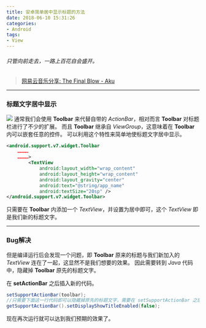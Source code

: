 ```yaml
---
title: 安卓简单居中显示标题的方法
date: 2018-06-10 15:31:26
categories:
- Android
tags:
- View
---
```

###### 只管向前走去，一路上百花自会盛开。
>[网易云音乐分享: The Final Blow - Aku](http://music.163.com/m/song?id=28875304&userid=67785241)
***
### 标题文字居中显示
![](image.jpg)
通常我们会使用 **Toolbar** 来代替自带的 *ActionBar*，相对而言 **Toolbar** 对标题栏进行了不少的扩展。
而且 **Toolbar** 继承自 *ViewGroup*，这意味着在 **Toolbar** 内可以嵌套任意的控件。
可以利用这个特性来简单地使标题文字居中显示。

```xml
<android.support.v7.widget.Toolbar
    …………
    …………>
        <TextView
            android:layout_width="wrap_content"
            android:layout_height="wrap_content"
            android:layout_gravity="center"
            android:text="@string/app_name"
            android:textSize="20sp" />
</android.support.v7.widget.Toolbar>
```

只需要在 **Toolbar** 内添加一个 *TextView*，并设置为居中即可，这个 *TextView* 即是我们新的标题文字。
***
### Bug解决
但是编译运行后会发现一个问题，即 **Toolbar** 原来的标题与我们新加入的 *TextView* 连在了一起，这显然不是我们想要的效果。
因此需要转到 *Java* 代码中，隐藏掉 **Toolbar** 原先的标题文字。

在 **setActionBar** 之后插入新的代码。
```java
setSupportActionBar(toolbar);
//只需要下面这一行代码即可以隐藏掉原先的标题文字，需要在 setSupportActionBar 之后再调用。
getSupportActionBar().setDisplayShowTitleEnabled(false);
```
现在再次运行就可以达到我们预期的效果了。